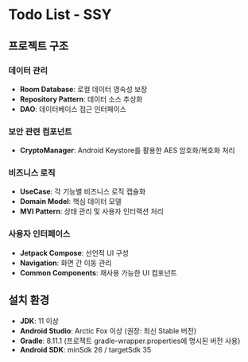 #  Todo List - SSY

##  프로젝트 구조

###  **데이터 관리**
- **Room Database**: 로컬 데이터 영속성 보장
- **Repository Pattern**: 데이터 소스 추상화
- **DAO**: 데이터베이스 접근 인터페이스

###  **보안 관련 컴포넌트**
- **CryptoManager**: Android Keystore를 활용한 AES 암호화/복호화 처리

###  **비즈니스 로직**
- **UseCase**: 각 기능별 비즈니스 로직 캡슐화
- **Domain Model**: 핵심 데이터 모델
- **MVI Pattern**: 상태 관리 및 사용자 인터랙션 처리

###  **사용자 인터페이스**
- **Jetpack Compose**: 선언적 UI 구성
- **Navigation**: 화면 간 이동 관리
- **Common Components**: 재사용 가능한 UI 컴포넌트

##  설치 환경

- **JDK**: 11 이상
- **Android Studio**: Arctic Fox 이상 (권장: 최신 Stable 버전)
- **Gradle**: 8.11.1 (프로젝트 gradle-wrapper.properties에 명시된 버전 사용)
- **Android SDK**: minSdk 26 / targetSdk 35

